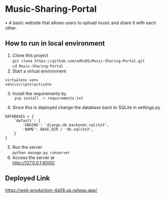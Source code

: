 # Music-Sharing-Portal

•	A basic website that allows users to upload music and share it with each other.

## How to run in local environment
1. Clone this project  
```git clone https://github.com/adhi85/Music-Sharing-Portal.git ```   
``` cd Music-Sharing-Portal ```
2. Start a virtual environment
```
virtualenv venv
venv\scripts\activate
```
3. Install the requirements by   
`` pip install -r requirements.txt``

4. Since this is deployed change the database back to SQLite in settings.py
```
DATABASES = {
    'default': {
        'ENGINE': 'django.db.backends.sqlite3',
        'NAME': BASE_DIR / 'db.sqlite3',
    }
} 
```
5. Run the server  
`` python manage.py runserver ``
6. Access the server at  
 http://127.0.0.1:8000/
 
 ## Deployed Link   
 https://web-production-4a08.up.railway.app/
 
